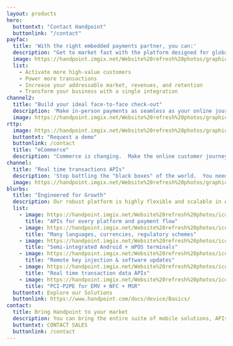 ```yaml
---
layout: products
hero:
  buttontxt: "Contact Handpoint"
  buttonlink: "/contact"
payfac: 
  title: 'With the right embedded payments partner, you can:'
  description: "Get to market fast with the platform designed for global scale"
  image: https://handpoint.imgix.net/Website%20refresh%20photos/graphics/Handpoint%20values%20target.png
  list: 
    - Activate more high-value customers
    - Power more transactions
    - Increase your addressable market, revenues, and retention
    - Transform your business with a single integration
channel2: 
  title: "Build your ideal face-to-face check-out"
  description: 'Make in-person payments as seamless as your online journey. <br> <br>- <a href="https://handpoint.imgix.net/Website%20refresh%20photos/graphics/Transaction%20data%20why%20access%203%20ways.png"><b>Nextgen Terminals</b></a> that transform customer interaction<br> - Seamless activation for fast <br>- <a href="https://handpoint.imgix.net/Website%20refresh%20photos/graphics/Transaction%20data%20why%20access%203%20ways.png"><b>APIs</b></a> to embed payments and unify customer intelligence <br>- <a href="https://handpoint.imgix.net/Website%20refresh%20photos/graphics/Transaction%20data%20why%20access%203%20ways.png"><b>Payment types</b></a> that are feature rich - like BIN look-ups, MOTO, multi-MID, and more<br>- <a href="https://handpoint.imgix.net/Website%20refresh%20photos/graphics/Transaction%20data%20why%20access%203%20ways.png"><b>Security</b></a> that protects your software and your customers <br> - Life-cycle management so your apps, terminals, and features are always up-to-date'
  image: https://handpoint.imgix.net/Website%20refresh%20photos/graphics/Analytics%20why.png
rttp: 
  image: https://handpoint.imgix.net/Website%20refresh%20photos/graphics/Transaction%20data%20why%20access%203%20ways.png
  buttontxt: "Request a demo"
  buttonlink: /contact
  title: "eCommerce"
  description: "Commerce is changing.  Make the online customer journey seamless with simple APIs, hosted payments pages, pay-by-link, tokens, APMs, and shopping cart integrations in a secure PCI environment."
channel: 
  title: "Real time transactions APIs"
  description: 'Stop battling the "black boxes" of the world.  You need info and insights right now. With Handpoint, get persistent tokens from every point of interaction and see details on every transaction, every message, in real time: online, downloadable, or via API.'
  image: https://handpoint.imgix.net/Website%20refresh%20photos/graphics/Analytics%20why.png
blurbs:
  title: "Engineered for Growth" 
  description: Our robust platform is highly flexible and scalable in every direction, <br>allowing you to respond to the dynamic payments landscape. Handpoint can add SDKs, logic, tools, countries, and payment types. And, the entire Handpoint platform is hosted and <b>PCI-DSS certifed on AWS</b> for infinite scalability, so there is no limit to your potential.
  list: 
    - image: https://handpoint.imgix.net/Website%20refresh%20photos/icons/ico07.svg
      title: "APIs for every platform and payment flow"
    - image: https://handpoint.imgix.net/Website%20refresh%20photos/icons/ico09.svg
      title: "Many languages, currencies, regulatory schemes"
    - image: https://handpoint.imgix.net/Website%20refresh%20photos/icons/ico11.svg
      title: "Semi-integrated Android + mPOS terminals"
    - image: https://handpoint.imgix.net/Website%20refresh%20photos/icons/ico08.svg
      title: "Remote key injection & software updates"
    - image: https://handpoint.imgix.net/Website%20refresh%20photos/icons/ico03.svg
      title: "Real time transaction data APIs"
    - image: https://handpoint.imgix.net/Website%20refresh%20photos/icons/ico06.svg
      title: "PCI-P2PE for EMV + NFC + MSR"
  buttontxt: Explore our Solutions
  buttonlink: https://www.handpoint.com/docs/device/Basics/
contact:
  title: Bring Handpoint to your market
  description: You can bring the entire suite of mobile solutions, APIs, and management tools to your market with a single integration.
  buttontxt: CONTACT SALES
  buttonlink: /contact
---
```

